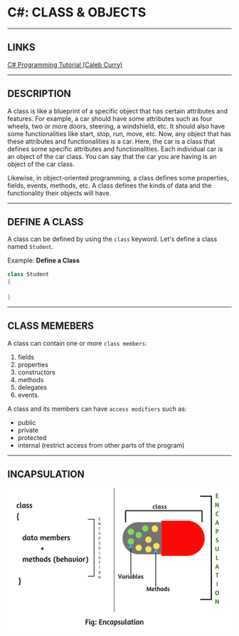 # C#: CLASS & OBJECTS


---


## LINKS

[](https://www.tutorialsteacher.com/csharp/csharp-class)
[C# Programming Tutorial (Caleb Curry)](https://www.youtube.com/watch?v=xWgJ_qRQXbs&list=PL_c9BZzLwBRIXCJGLd4UzqH34uCclOFwC&index=73)



---



## DESCRIPTION

A class is like a blueprint of a specific object that has certain attributes and features. For example, a car should have some attributes such as four wheels, two or more doors, steering, a windshield, etc. It should also have some functionalities like start, stop, run, move, etc. Now, any object that has these attributes and functionalities is a car. Here, the car is a class that defines some specific attributes and functionalities. Each individual car is an object of the car class. You can say that the car you are having is an object of the car class.

Likewise, in object-oriented programming, a class defines some properties, fields, events, methods, etc. A class defines the kinds of data and the functionality their objects will have.



---



## DEFINE A CLASS

A class can be defined by using the `class` keyword. Let's define a class named `Student`.


Example: **Define a Class**
```cs
class Student
{
    
}
```


---



## CLASS MEMEBERS

A class can contain one or more `class members`:
1. fields
2. properties
3. constructors
4. methods
5. delegates
6. events.

A class and its members can have `access modifiers` such as:
- public
- private
- protected
- internal (restrict access from other parts of the program)



---



## INCAPSULATION

![](images/encapsulation.png)